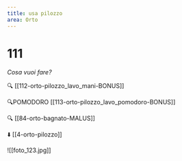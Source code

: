 ```yaml
---
title: usa pilozzo
area: Orto
---
```

# 111
_Cosa vuoi fare?_

🔍 [[112-orto-pilozzo_lavo_mani-BONUS]]

🔍POMODORO [[113-orto-pilozzo_lavo_pomodoro-BONUS]]

🔍 [[84-orto-bagnato-MALUS]]

⬇️ [[4-orto-pilozzo]]

![[foto_123.jpg]]